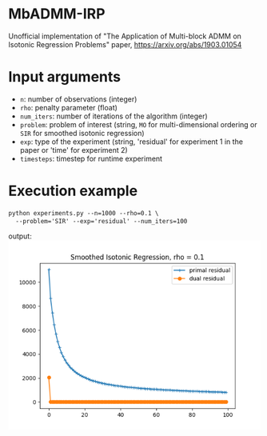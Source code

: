 # MbADMM-IRP
Unofficial implementation of "The Application of Multi-block ADMM on Isotonic Regression Problems" paper, https://arxiv.org/abs/1903.01054

# Input arguments
- `n`: number of observations (integer)
- `rho`: penalty parameter (float)
- `num_iters`: number of iterations of the algorithm (integer)
- `problem`: problem of interest (string, `MO` for multi-dimensional ordering or `SIR` for smoothed isotonic regression)
- `exp`: type of the experiment (string, 'residual' for experiment 1 in the paper or 'time' for experiment 2)
- `timesteps`: timestep for runtime experiment
# Execution example
```
python experiments.py --n=1000 --rho=0.1 \
  --problem='SIR' --exp='residual' --num_iters=100
```
output:
![Smoothed_Isotonic_Regression_rho_0.1.png](Smoothed_Isotonic_Regression_rho_0.1.png)

